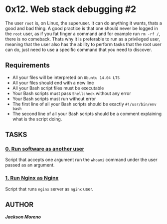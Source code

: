 # 0x12. Web stack debugging #2
The user `root` is, on Linux, the superuser. It can do anything it wants, thats a good and bad thing. A good practice is that one should never be logged in the `root` user, as if you fat finger a command and for example run `rm -rf /`, there is no comeback. Thats why it is preferable to run as a privileged user, meaning that the user also has the ability to perform tasks that the root user can do, just need to use a specific command that you need to discover.

## Requirements
+ All your files will be interpreted on `Ubuntu 14.04 LTS`
+ All your files should end with a new line
+ All your Bash script files must be executable
+ Your Bash scripts must pass `Shellcheck` without any error
+ Your Bash scripts must run without error
+ The first line of all your Bash scripts should be exactly `#!/usr/bin/env bash`
+ The second line of all your Bash scripts should be a comment explaining what is the script doing.

## TASKS

### [0. Run software as another user](0-iamsomeonelese)
Script that accepts one argument run the `whoami` command under the user passed as an argument.

### [1. Run Nginx as Nginx](1-run_nginx_as_nginx)
Script that runs `nginx` server as `nginx` user.

## AUTHOR
**_Jackson Moreno_**
